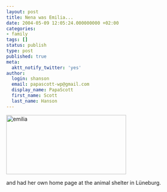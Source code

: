 ```yaml
---
layout: post
title: Nena was Emilia...
date: 2004-05-09 12:05:24.000000000 +02:00
categories:
- family
tags: []
status: publish
type: post
published: true
meta:
  aktt_notify_twitter: 'yes'
author:
  login: shanson
  email: papascott-wp@gmail.com
  display_name: PapaScott
  first_name: Scott
  last_name: Hanson
---
```

<p><a href="http://www.tierschutzverein-lueneburg.de/vermittlung.php?rubrik=Katzen" title="Emilia's Homepage at Tierschutzverein L&#252;neburg"><img src="https://res.cloudinary.com/papascott/image/upload/wordpress/wp-content/uploads/2004/05/emilia.jpg" height="158" width="320" border="0" alt="emilia" /></a></p>
<p>and had her own home page at the animal shelter in L&#252;neburg.</p>
